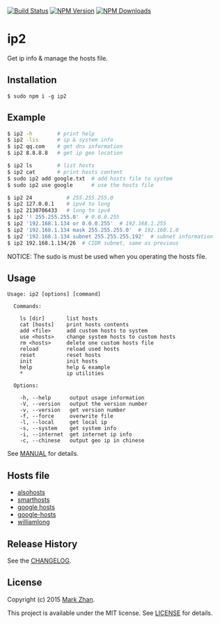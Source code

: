 [![Build Status](https://api.travis-ci.org/markzhan/ip2.svg)](http://travis-ci.org/markzhan/ip2)
[![NPM Version](http://img.shields.io/npm/v/ip2.svg?style=flat)](https://www.npmjs.org/package/ip2)
[![NPM Downloads](https://img.shields.io/npm/dm/ip2.svg?style=flat)](https://www.npmjs.org/package/ip2)


# ip2

Get ip info & manage the hosts file.

## Installation
```
$ sudo npm i -g ip2
```

## Example
```sh
$ ip2 -h        # print help
$ ip2 -lis      # ip & system info
$ ip2 qq.com    # get dns information
$ ip2 8.8.8.8   # get ip geo location

$ ip2 ls        # list hosts
$ ip2 cat       # print hosts content
$ sudo ip2 add google.txt  # add hosts file to system
$ sudo ip2 use google      # use the hosts file

$ ip2 24           # 255.255.255.0
$ ip2 127.0.0.1    # ipv4 to long
$ ip2 2130706433   # long to ipv4
$ ip2 '! 255.255.255.0'  # 0.0.0.255
$ ip2 '192.168.1.134 or 0.0.0.255'  # 192.168.1.255
$ ip2 '192.168.1.134 mask 255.255.255.0'  # 192.168.1.0
$ ip2 '192.168.1.134 subnet 255.255.255.192'  # subnet information
$ ip2 192.168.1.134/26  # CIDR subnet, same as previous
```
NOTICE: The sudo is must be used when you operating the hosts file.

## Usage
```
Usage: ip2 [options] [command]

  Commands:

    ls [dir]       list hosts
    cat [hosts]    print hosts contents
    add <file>     add custom hosts to system
    use <hosts>    change system hosts to custom hosts
    rm <hosts>     delete one custom hosts file
    reload         reload used hosts
    reset          reset hosts
    init           init hosts
    help           help & example
    *              ip utilities

  Options:

    -h, --help      output usage information
    -V, --version   output the version number
    -v, --version   get version number
    -f, --force     overwrite file
    -l, --local     get local ip
    -s, --system    get system info
    -i, --internet  get internet ip info
    -c, --chinese   output geo ip in chinese
```
See [MANUAL](https://github.com/markzhan/ip2/blob/master/doc/MANUAL.md) for details.

## Hosts file

* [alsohosts](https://github.com/alsotang/alsohosts)
* [smarthosts](https://code.google.com/p/smarthosts/)
* [google hosts](http://code.google.com/p/googlehosts/)
* [google-hosts](https://github.com/txthinking/google-hosts)
* [williamlong](http://www.williamlong.info/archives/3983.html)

## Release History
See the [CHANGELOG](https://github.com/markzhan/ip2/blob/master/doc/CHANGELOG.md).

## License

Copyright (c) 2015 [Mark Zhan](http://markzhan.com).

This project is available under the MIT license. See [LICENSE](https://github.com/markzhan/ip2/blob/master/LICENSE) for details.

